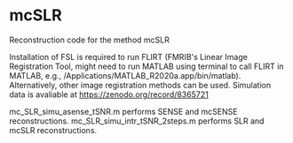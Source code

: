 # mcSLR
Reconstruction code for the method mcSLR

Installation of FSL is required to run FLIRT (FMRIB's Linear Image Registration Tool, might need to run MATLAB using terminal to call FLIRT in MATLAB, e.g., /Applications/MATLAB_R2020a.app/bin/matlab). Alternatively, other image registration methods can be used.
Simulation data is avaliable at https://zenodo.org/record/8365721

mc_SLR_simu_asense_tSNR.m performs SENSE and mcSENSE reconstructions.
mc_SLR_simu_intr_tSNR_2steps.m performs SLR and mcSLR reconstructions.

